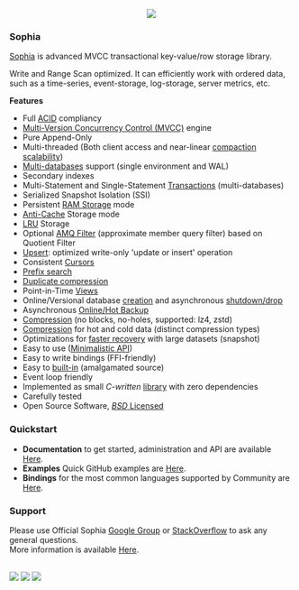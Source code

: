 
<p align="center">
	<a href="http://sphia.org"><img src="http://sophia.systems/sophia.png" /></a><br>
</p>

### Sophia

[Sophia](http://sophia.systems) is advanced MVCC transactional key-value/row storage library.

Write and Range Scan optimized. It can efficiently work with ordered data, such
as a time-series, event-storage, log-storage, server metrics, etc.

**Features**

* Full [ACID](http://en.wikipedia.org/wiki/ACID) compliancy
* [Multi-Version Concurrency Control (MVCC)](http://en.wikipedia.org/wiki/Multiversion_concurrency_control) engine
* Pure Append-Only
* Multi-threaded (Both client access and near-linear [compaction scalability](http://sophia.systems/v2.1/admin/compaction.html))
* [Multi-databases](admin/database.md) support (single environment and WAL)
* Secondary indexes
* Multi-Statement and Single-Statement [Transactions](http://sophia.systems/v2.1/crud/transactions.html) (multi-databases)
* Serialized Snapshot Isolation (SSI)
* Persistent [RAM Storage](http://sophia.systems/v2.1/admin/ram.html) mode
* [Anti-Cache](http://sophia.systems/v2.1/admin/anticache.html) Storage mode
* [LRU](http://sophia.systems/v2.1/admin/lru.html) Storage
* Optional [AMQ Filter](http://sophia.systems/v2.1/admin/amqf.html) (approximate member query filter) based on Quotient Filter
* [Upsert](http://sophia.systems/v2.1/crud/upsert.html): optimized write-only 'update or insert' operation
* Consistent [Cursors](http://sophia.systems/v2.1/crud/cursors.html)
* [Prefix search](http://sophia.systems/v2.1/crud/cursors.html)
* [Duplicate compression](http://sophia.systems/v2.1/admin/compression.html)
* Point-in-Time [Views](http://sophia.systems/v2.1/admin/view.html)
* Online/Versional database [creation](http://sophia.systems/v2.1/admin/database.html) and asynchronous [shutdown/drop](http://sophia.systems/v2.1/admin/database.html)
* Asynchronous [Online/Hot Backup](admin/backup.md)
* [Compression](http://sophia.systems/v2.1/admin/compression.html) (no blocks, no-holes, supported: lz4, zstd)
* [Compression](http://sophia.systems/v2.1/admin/compression.html) for hot and cold data (distinct compression types)
* Optimizations for [faster recovery](http://sophia.systems/v2.1/admin/snapshot.html) with large datasets (snapshot)
* Easy to use ([Minimalistic API](http://sophia.systems/v2.1/tutorial/api.html))
* Easy to write bindings (FFI-friendly)
* Easy to [built-in](http://sophia.systems/v2.1/tutorial/build.html) (amalgamated source)
* Event loop friendly
* Implemented as small *C-written* [library](http://sophia.systems/v2.1/tutorial/build.html) with zero dependencies
* Carefully tested
* Open Source Software, [*BSD* Licensed](http://sophia.systems/v2.1/tutorial/license.html)

### Quickstart

* **Documentation** to get started, administration and API are available [Here](http://sophia.systems/v2.1/index.html).
* **Examples** Quick GitHub examples are [Here](https://github.com/pmwkaa/sophia/tree/master/example).
* **Bindings** for the most common languages supported by Community are [Here](http://sophia.systems/drivers.html).

### Support

Please use Official Sophia [Google Group](http://groups.google.com/group/sophia-database) or
[StackOverflow](http://stackoverflow.com/tags/sophia) to ask any general questions.<br>
More information is available [Here](http://sophia.systems/support.html).
<br><br>

<a href="https://travis-ci.org/pmwkaa/sophia"><img src="https://travis-ci.org/pmwkaa/sophia.svg?branch=master" /></a>
<a href="https://scan.coverity.com/projects/5109"><img src="https://scan.coverity.com/projects/5109/badge.svg" /></a>
<a href="https://coveralls.io/r/pmwkaa/sophia?branch=master"><img src="https://coveralls.io/repos/pmwkaa/sophia/badge.svg?branch=master" /></a>

